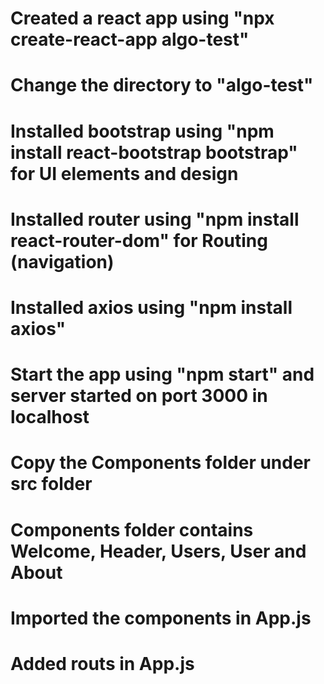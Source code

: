# Created a react app using "npx create-react-app algo-test"
# Change the directory to "algo-test"
# Installed bootstrap using "npm install react-bootstrap bootstrap" for UI elements and design
# Installed router using "npm install react-router-dom" for Routing (navigation)
# Installed axios using "npm install axios"
# Start the app using "npm start" and server started on port 3000 in localhost
# Copy the Components folder under src folder
# Components folder contains Welcome, Header, Users, User and About
# Imported the components in App.js 
# Added routs in App.js
